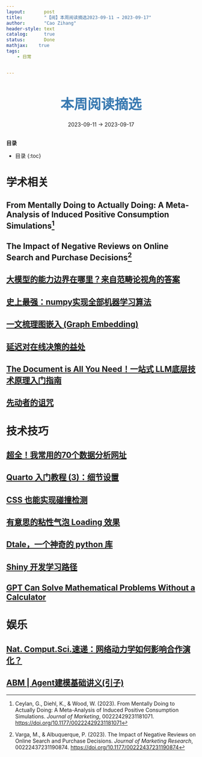 ```yaml
---
layout:       post
title:        "【阅】本周阅读摘选2023-09-11 → 2023-09-17"
author:       "Cao Zihang"
header-style: text
catalog:      true
status:		  Done
mathjax: 	true
tags:
    - 日常


---
```


<center style="margin-bottom: 20px; margin-top: 50px"><font color="#3879B1" style="line-height: 1.4;font-weight: 700;font-size: 36px;box-sizing: border-box; ">本周阅读摘选</font></center>

<center style=" margin-bottom: 30px;">2023-09-11 → 2023-09-17</center>

<font style="font-weight: bold;">目录</font>

* 目录
{:toc}

# 学术相关

## From Mentally Doing to Actually Doing: A Meta-Analysis of Induced Positive Consumption Simulations[^1]



## The Impact of Negative Reviews on Online Search and Purchase Decisions[^2]



## [大模型的能力边界在哪里？来自范畴论视角的答案](https://mp.weixin.qq.com/s/hfuR8DRPSytqLs4fmHaC5Q)





## [史上最强：numpy实现全部机器学习算法](https://mp.weixin.qq.com/s/LnpcZhTgG3tlD7Tx6Mb94Q)



## [一文梳理图嵌入 (Graph Embedding)](https://mp.weixin.qq.com/s/NbSKU8g9QO8bGSPyv95tbA)





## [延迟对在线决策的益处](https://mp.weixin.qq.com/s/J8bOn3LxgbsS5IRrSyQoHg)



## [The Document is All You Need！一站式 LLM底层技术原理入门指南](https://s3tlxskbq3.feishu.cn/docx/NyPqdCKraoXz9gxNVCfcIFdnnAc?continueFlag=c833860be919eae699db06b9c426a0ce)





## [先动者的诅咒](https://mp.weixin.qq.com/s/ZdQL0w8w4WhumOZwTvypHA)



# 技术技巧

## [超全！我常用的70个数据分析网址](https://mp.weixin.qq.com/s/YH8kUK2keMEIfSQA8rIpuA)



## [Quarto 入门教程 (3)：细节设置](https://mp.weixin.qq.com/s/xq8EPm-kpSyspAupf0oT6A)



## [CSS 也能实现碰撞检测](https://mp.weixin.qq.com/s/JZXlmGqAJun4y9tmdIPBdA)





## [有意思的粘性气泡 Loading 效果](https://mp.weixin.qq.com/s/AVQKG0y6ZiHqan1utSuZLw)



## [Dtale，一个神奇的 python 库](https://mp.weixin.qq.com/s/pnXCd4g4j92tF_dhBBs_wA)



## [Shiny 开发学习路径](https://mp.weixin.qq.com/s/DMvjt-2RIlY6J3QUYIAjBQ)



## [GPT Can Solve Mathematical Problems Without a Calculator](https://arxiv.org/pdf/2309.03241v2.pdf)

# 娱乐

## [Nat. Comput.Sci.速递：网络动力学如何影响合作演化？](https://mp.weixin.qq.com/s/kMaCMoxwn8kplJTHV4xCcA)



## [ABM | Agent建模基础讲义(引子)](https://mp.weixin.qq.com/s/b6M5E7vgd0Ql1nrQqQQQSg)

[^1]: Ceylan, G., Diehl, K., & Wood, W. (2023). From Mentally Doing to Actually Doing: A Meta-Analysis of Induced Positive Consumption Simulations. *Journal of Marketing*, 00222429231181071. https://doi.org/10.1177/00222429231181071
[^2]: Varga, M., & Albuquerque, P. (2023). The Impact of Negative Reviews on Online Search and Purchase Decisions. *Journal of Marketing Research*, 00222437231190874. https://doi.org/10.1177/00222437231190874
